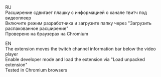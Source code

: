 RU<br/>
Расширение сдвигает плашку с информацией о канале твитч под видеоплеер<br/>
Включите режим разработчика и загрузите папку через "Загрузить распакованное расширение"<br/>
Проверено на браузерах на Chromium<br/>

EN<br/>
The extension moves the twitch channel information bar below the video player<br/>
Enable developer mode and load the extension via "Load unpacked extension"<br/>
Tested in Chromium browsers<br/>
